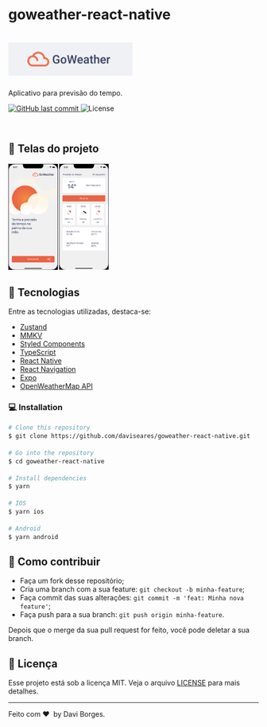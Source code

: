 # goweather-react-native

<h1 align="left">
    <img alt="GoWeather" title="#GoWeather" src=".github/logo.png" width="250px" />
</h1>
 <p align="left">Aplicativo para previsão do tempo.</p>
<p align="left">
  <a href="https://github.com/daviseares/status-code/commits/master">
    <img alt="GitHub last commit" src="https://img.shields.io/github/last-commit/daviseares/goweather-react-native-v2">
  </a>

  <img alt="License" src="https://img.shields.io/badge/license-MIT-brightgreen">
</p>

<br>



## 📱 Telas do projeto

<p align="left">
  <img alt="Home" src=".github/images.png" width="40%">
</p>

## 🚀 Tecnologias

Entre as tecnologias utilizadas, destaca-se:

- [Zustand](https://github.com/pmndrs/zustand)
- [MMKV](https://github.com/mrousavy/react-native-mmkv)
- [Styled Components](https://www.typescriptlang.org/)
- [TypeScript](https://www.typescriptlang.org/)
- [React Native](https://facebook.github.io/react-native/)
- [React Navigation](https://reactnavigation.org/)
- [Expo](https://expo.io/)
- [OpenWeatherMap API](https://openweathermap.org/)


### 💻 Installation

```bash
# Clone this repository
$ git clone https://github.com/daviseares/goweather-react-native.git

# Go into the repository
$ cd goweather-react-native

# Install dependencies
$ yarn

# IOS
$ yarn ios

# Android
$ yarn android

```


## 🤔 Como contribuir

- Faça um fork desse repositório;
- Cria uma branch com a sua feature: `git checkout -b minha-feature`;
- Faça commit das suas alterações: `git commit -m 'feat: Minha nova feature'`;
- Faça push para a sua branch: `git push origin minha-feature`.

Depois que o merge da sua pull request for feito, você pode deletar a sua branch.

## :memo: Licença

Esse projeto está sob a licença MIT. Veja o arquivo [LICENSE](LICENSE) para mais detalhes.

---

Feito com ♥ &nbsp;by Davi Borges.

